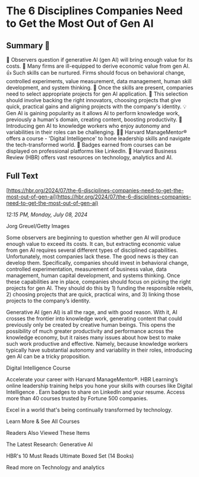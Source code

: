 # The 6 Disciplines Companies Need to Get the Most Out of Gen AI

## Summary 🤖

🤔 Observers question if generative AI (gen AI) will bring enough value for its costs.
🏢 Many firms are ill-equipped to derive economic value from gen AI.
👍 Such skills can be nurtured. Firms should focus on behavioral change, controlled experiments, value measurement, data management, human skill development, and system thinking.
🔎 Once the skills are present, companies need to select appropriate projects for gen AI application.
🎯 This selection should involve backing the right innovators, choosing projects that give quick, practical gains and aligning projects with the company's identity.
💡 Gen AI is gaining popularity as it allows AI to perform knowledge work, previously a human's domain, creating content, boosting productivity.
🔬 Introducing gen AI to knowledge workers who enjoy autonomy and variabilities in their roles can be challenging.
👩‍🎓 Harvard ManageMentor® offers a course - 'Digital Intelligence' to hone leadership skills and navigate the tech-transformed world.
💼 Badges earned from courses can be displayed on professional platforms like LinkedIn.
📘 Harvard Business Review (HBR) offers vast resources on technology, analytics and AI.

## Full Text

[https://hbr.org/2024/07/the-6-disciplines-companies-need-to-get-the-most-out-of-gen-ai](https://hbr.org/2024/07/the-6-disciplines-companies-need-to-get-the-most-out-of-gen-ai)

*12:15 PM, Monday, July 08, 2024*

Jorg Greuel/Getty Images

Some observers are beginning to question whether gen AI will produce enough value to exceed its costs. It can, but extracting economic value from gen AI requires several different types of disciplined capabilities. Unfortunately, most companies lack these. The good news is they can develop them. Specifically, companies should invest in behavioral change, controlled experimentation, measurement of business value, data management, human capital development, and systems thinking. Once these capabilities are in place, companies should focus on picking the right projects for gen AI. They should do this by 1) funding the responsible rebels, 2) choosing projects that are quick, practical wins, and 3) linking those projects to the company’s identity.

Generative AI (gen AI) is all the rage, and with good reason. With it, AI crosses the frontier into knowledge work, generating content that could previously only be created by creative human beings. This opens the possibility of much greater productivity and performance across the knowledge economy, but it raises many issues about how best to make such work productive and effective. Namely, because knowledge workers typically have substantial autonomy and variability in their roles, introducing gen AI can be a tricky proposition.

Digital Intelligence  Course

Accelerate your career with Harvard ManageMentor®. HBR Learning’s online leadership training helps you hone your skills with courses like Digital Intelligence . Earn badges to share on LinkedIn and your resume. Access more than 40 courses trusted by Fortune 500 companies.

Excel in a world that's being continually transformed by technology.

Learn More & See All Courses

Readers Also Viewed These Items

The Latest Research: Generative AI

HBR's 10 Must Reads Ultimate Boxed Set (14 Books)

Read more on Technology and analytics


